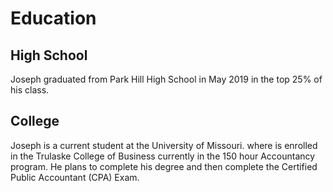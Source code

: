 Education
=========

High School
------------

Joseph graduated from Park Hill High School in May 2019 in the top 25% of his class.

College
-------------

Joseph is a current student at the University of Missouri. where is enrolled in the Trulaske College of Business currently in the 150 hour Accountancy program. He plans to complete his degree and then complete the Certified Public Accountant (CPA) Exam.
